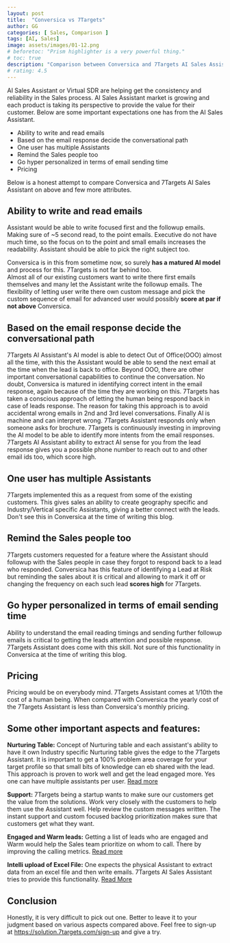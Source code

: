 ```yaml
---
layout: post
title:  "Conversica vs 7Targets"
author: GG
categories: [ Sales, Comparison ]
tags: [AI, Sales]
image: assets/images/01-12.png
# beforetoc: "Prism highlighter is a very powerful thing."
# toc: true
description: "Comparison between Conversica and 7Targets AI Sales Assistant. One honest comparison attempt."
# rating: 4.5
---
```

AI Sales Assistant or Virtual SDR are helping get the consistency and reliability in the Sales process. AI Sales Assistant market is growing and each product is taking its perspective to provide the value for their customer. Below are some important expectations one has from the AI Sales Assistant.

- Ability to write and read emails
- Based on the email response decide the conversational path
- One user has multiple Assistants
- Remind the Sales people too
- Go hyper personalized in terms of email sending time
- Pricing

Below is a honest attempt to compare Conversica and 7Targets AI Sales Assistant on above and few more attributes.

## Ability to write and read emails
Assistant would be able to write focused first and the followup emails. Making sure of ~5 second read, to the point emails. Executive do not have much time, so the focus on to the point and small emails increases the readability. Assistant should be able to pick the right subject too. 

Conversica is in this from sometime now, so surely **has a matured AI model** and process for this. 7Targets is not far behind too.  
Almost all of our existing customers want to write there first emails themselves and many let the Assistant write the followup emails. The flexibility of letting user write there own custom message and pick the custom sequence of email for advanced user would possibly **score at par if not above** Conversica. 

## Based on the email response decide the conversational path
7Targets AI Assistant's AI model is able to detect Out of Office(OOO) almost all the time, with this the Assistant would be able to send the next email at the time when the lead is back to office. Beyond OOO, there are other important conversational capabilities to continue the conversation. No doubt, Conversica is matured in identifying correct intent in the email response, again because of the time they are working on this. 
7Targets has taken a conscious approach of letting the human being respond back in case of leads response. The reason for taking this approach is to avoid accidental wrong emails in 2nd and 3rd level conversations. Finally AI is machine and can interpret wrong. 7Targets Assistant responds only when someone asks for brochure. 7Targets is continuously investing in improving the AI model to be able to identify more intents from the email responses. 7Targets AI Assistant ability to extract AI sense for you from the lead response gives you a possible phone number to reach out to and other email ids too, which score high.

## One user has multiple Assistants
7Targets implemented this as a request from some of the existing customers. This gives sales an ability to create geography specific and Industry/Vertical specific Assistants, giving a better connect with the leads. Don't see this in Conversica at the time of writing this blog.

## Remind the Sales people too
7Targets customers requested for a feature where the Assistant should followup with the Sales people in case they forgot to respond back to a lead who responded. Conversica has this feature of identifying a Lead at Risk but reminding the sales about it is critical and allowing to mark it off or changing the frequency on each such lead **scores high** for 7Targets. 

## Go hyper personalized in terms of email sending time
Ability to understand the email reading timings and sending further followup emails is critical to getting the leads attention and possible response. 7Targets Assistant does come with this skill. Not sure of this functionality in Conversica at the time of writing this blog. 

## Pricing
Pricing would be on everybody mind. 7Targets Assistant comes at 1/10th the cost of a human being. When compared with Conversica the yearly cost of the 7Targets Assistant is less than Conversica's monthly pricing. 

## Some other important aspects and features:

**Nurturing Table:** Concept of Nurturing table and each assistant's ability to have it own Industry specific Nurturing table gives the edge to the 7Targets Assistant. It is important to get a 100% problem area coverage for your target profile so that small bits of knowledge can eb shared with the lead. This approach is proven to work well and get the lead engaged more. Yes one can have multiple assistants per user. [Read more](https://help.7targets.com/getting-responses/assistant-nurturing/)

**Support:** 7Targets being a startup wants to make sure our customers get the value from the solutions. Work very closely with the customers to help them use the Assistant well. Help review the custom messages written. The instant support and custom focused backlog prioritization makes sure that customers get what they want.

**Engaged and Warm leads:** Getting a list of leads who are engaged and Warm would help the Sales team prioritize on whom to call. There by improving the calling metrics. [Read more](https://help.7targets.com/assigning-leads/lead-responses/#lead-state)

**Intelli upload of Excel File:** One expects the physical Assistant to extract data from an excel file and then write emails. 7Targets AI Sales Assistant tries to provide this functionality. [Read More](https://help.7targets.com/assigning-leads/add-multiple-leads/#add-multiple-leads)

## Conclusion
Honestly, it is very difficult to pick out one. Better to leave it to your judgment based on various aspects compared above. Feel free to sign-up at https://solution.7targets.com/sign-up and give a try. 

